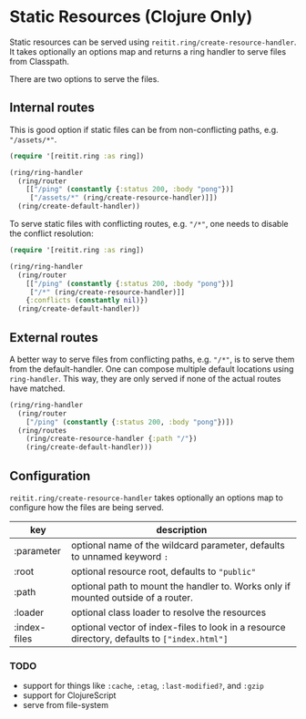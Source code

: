 # Static Resources (Clojure Only)

Static resources can be served using `reitit.ring/create-resource-handler`. It takes optionally an options map and returns a ring handler to serve files from Classpath.

There are two options to serve the files.

## Internal routes

This is good option if static files can be from non-conflicting paths, e.g. `"/assets/*"`.

```clj
(require '[reitit.ring :as ring])

(ring/ring-handler
  (ring/router
    [["/ping" (constantly {:status 200, :body "pong"})]
     ["/assets/*" (ring/create-resource-handler)]])
  (ring/create-default-handler))
```

To serve static files with conflicting routes, e.g. `"/*"`, one needs to disable the conflict resolution:

```clj
(require '[reitit.ring :as ring])

(ring/ring-handler
  (ring/router
    [["/ping" (constantly {:status 200, :body "pong"})]
     ["/*" (ring/create-resource-handler)]]
    {:conflicts (constantly nil)})
  (ring/create-default-handler))
```

## External routes

A better way to serve files from conflicting paths, e.g. `"/*"`, is to serve them from the default-handler. One can compose multiple default locations using `ring-handler`. This way, they are only served if none of the actual routes have matched.

```clj
(ring/ring-handler
  (ring/router
    ["/ping" (constantly {:status 200, :body "pong"})])
  (ring/routes
    (ring/create-resource-handler {:path "/"})
    (ring/create-default-handler)))
```

## Configuration

`reitit.ring/create-resource-handler` takes optionally an options map to configure how the files are being served.

| key              | description |
| -----------------|-------------|
| :parameter       | optional name of the wildcard parameter, defaults to unnamed keyword `:`
| :root            | optional resource root, defaults to `"public"`
| :path            | optional path to mount the handler to. Works only if mounted outside of a router.
| :loader          | optional class loader to resolve the resources
| :index-files     | optional vector of index-files to look in a resource directory, defaults to `["index.html"]`

### TODO

* support for things like `:cache`, `:etag`, `:last-modified?`, and `:gzip`
* support for ClojureScript
* serve from file-system

